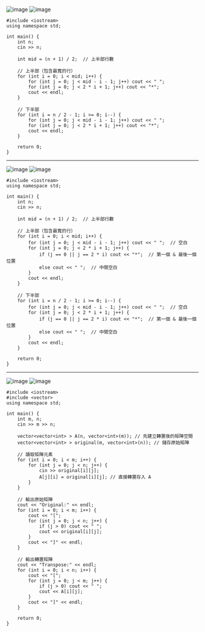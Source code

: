 ![image](https://github.com/user-attachments/assets/0c3a36e1-e447-4e1e-bf20-8ae41d8a314d)
![image](https://github.com/user-attachments/assets/90d9f0b0-acf7-440b-9a3d-4b98b6c8834d)

```
#include <iostream>
using namespace std;

int main() {
    int n;
    cin >> n;

    int mid = (n + 1) / 2;  // 上半部行數

    // 上半部（包含最寬的行）
    for (int i = 0; i < mid; i++) {
        for (int j = 0; j < mid - i - 1; j++) cout << " ";
        for (int j = 0; j < 2 * i + 1; j++) cout << "*";
        cout << endl;
    }

    // 下半部
    for (int i = n / 2 - 1; i >= 0; i--) {
        for (int j = 0; j < mid - i - 1; j++) cout << " ";
        for (int j = 0; j < 2 * i + 1; j++) cout << "*";
        cout << endl;
    }

    return 0;
}
```
----------------------------------------------------------
![image](https://github.com/user-attachments/assets/3afe500a-f916-4498-8e84-dfa19ddd1541)
![image](https://github.com/user-attachments/assets/1a00dcda-7f28-439b-b24f-7706dcc164e0)


```
#include <iostream>
using namespace std;

int main() {
    int n;
    cin >> n;

    int mid = (n + 1) / 2;  // 上半部行數

    // 上半部（包含最寬的行）
    for (int i = 0; i < mid; i++) {
        for (int j = 0; j < mid - i - 1; j++) cout << " ";  // 空白
        for (int j = 0; j < 2 * i + 1; j++) {
            if (j == 0 || j == 2 * i) cout << "*";  // 第一個 & 最後一個位置
            else cout << " ";  // 中間空白
        }
        cout << endl;
    }

    // 下半部
    for (int i = n / 2 - 1; i >= 0; i--) {
        for (int j = 0; j < mid - i - 1; j++) cout << " ";  // 空白
        for (int j = 0; j < 2 * i + 1; j++) {
            if (j == 0 || j == 2 * i) cout << "*";  // 第一個 & 最後一個位置
            else cout << " ";  // 中間空白
        }
        cout << endl;
    }

    return 0;
}

```
----------------------------------------------------------
![image](https://github.com/user-attachments/assets/5a6e0fbc-883f-4498-8d75-c89d47d1748f)
![image](https://github.com/user-attachments/assets/3e3b6425-d420-42fa-a831-962529f6c3d3)

```
#include <iostream>
#include <vector>
using namespace std;

int main() {
    int m, n;
    cin >> m >> n;

    vector<vector<int> > A(n, vector<int>(m)); // 先建立轉置後的矩陣空間
    vector<vector<int> > original(m, vector<int>(n)); // 儲存原始矩陣

    // 讀取矩陣元素
    for (int i = 0; i < m; i++) {
        for (int j = 0; j < n; j++) {
            cin >> original[i][j];
            A[j][i] = original[i][j]; // 直接轉置存入 A
        }
    }

    // 輸出原始矩陣
    cout << "Original:" << endl;
    for (int i = 0; i < m; i++) {
        cout << "[";
        for (int j = 0; j < n; j++) {
            if (j > 0) cout << " ";
            cout << original[i][j];
        }
        cout << "]" << endl;
    }

    // 輸出轉置矩陣
    cout << "Transpose:" << endl;
    for (int i = 0; i < n; i++) {
        cout << "[";
        for (int j = 0; j < m; j++) {
            if (j > 0) cout << " ";
            cout << A[i][j];
        }
        cout << "]" << endl;
    }

    return 0;
}

```

